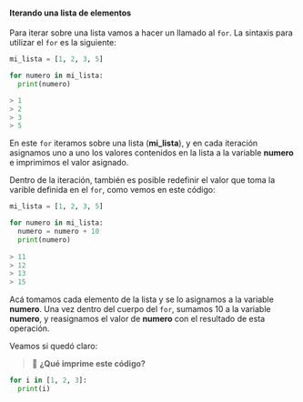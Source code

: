 #### Iterando una lista de elementos

Para iterar sobre una lista vamos a hacer un llamado al `for`. La sintaxis para utilizar el `for` es la siguiente:

``` python
mi_lista = [1, 2, 3, 5]

for numero in mi_lista:
  print(numero)

> 1
> 2
> 3
> 5 
```

En este `for` iteramos sobre una lista (**mi_lista**), y en cada iteración asignamos uno a uno los valores contenidos en la lista a la variable **numero** e imprimimos el valor asignado.

Dentro de la iteración, también es posible redefinir el valor que toma la varible definida en el `for`, como vemos en este código:

``` python
mi_lista = [1, 2, 3, 5]

for numero in mi_lista:
  numero = numero + 10
  print(numero)
  
> 11
> 12
> 13
> 15
```

Acá tomamos cada elemento de la lista y se lo asignamos a la variable **numero**. Una vez dentro del cuerpo del `for`, sumamos 10 a la variable **numero**, y reasignamos el valor de **numero** con el resultado de esta operación.

Veamos si quedó claro:

> :memo: **¿Qué imprime este código?**

``` python
for i in [1, 2, 3]:
  print(i)
```


